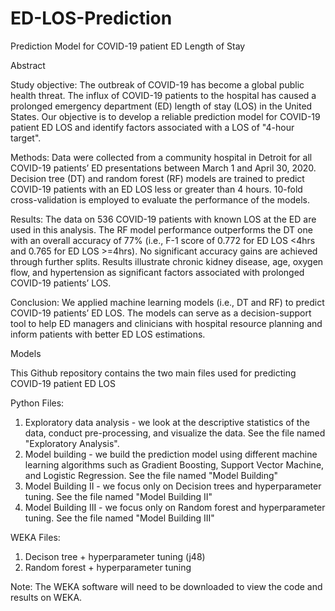 # ED-LOS-Prediction
Prediction Model for COVID-19 patient ED Length of Stay

Abstract

Study objective: The outbreak of COVID-19 has become a global public health threat. The influx of COVID-19 patients to the hospital has caused a prolonged emergency department (ED) length of stay (LOS) in the United States. Our objective is to develop a reliable prediction model for COVID-19 patient ED LOS and identify factors associated with a LOS of "4-hour target".

Methods: Data were collected from a community hospital in Detroit for all COVID-19 patients’ ED presentations between March 1 and April 30, 2020. Decision tree (DT) and random forest (RF) models are trained to predict COVID-19 patients with an ED LOS less or greater than 4 hours. 10-fold cross-validation is employed to evaluate the performance of the models. 

Results: The data on 536 COVID-19 patients with known LOS at the ED are used in this analysis. The RF model performance outperforms the DT one with an overall accuracy of 77% (i.e., F-1 score of 0.772 for ED LOS <4hrs and 0.765 for ED LOS >=4hrs). No significant accuracy gains are achieved through further splits. Results illustrate chronic kidney disease, age, oxygen flow, and hypertension as significant factors associated with prolonged COVID-19 patients’ LOS.

Conclusion: We applied machine learning models (i.e., DT and RF) to predict COVID-19 patients’ ED LOS. The models can serve as a decision-support tool to help ED managers and clinicians with hospital resource planning and inform patients with better ED LOS estimations.

Models

This Github repository contains the two main files used for predicting COVID-19 patient ED LOS

Python Files:

1. Exploratory data analysis - we look at the descriptive statistics of the data, conduct pre-processing, and visualize the data. See the file named "Exploratory Analysis".
2. Model building - we build the prediction model using different machine learning algorithms such as Gradient Boosting, Support Vector Machine, and Logistic Regression. See the file named "Model Building"
3. Model Building II - we focus only on Decision trees and hyperparameter tuning. See the file named "Model Building II"
4. Model Building III - we focus only on Random forest and hyperparameter tuning. See the file named "Model Building III"

WEKA Files:

1. Decison tree + hyperparameter tuning (j48)
2. Random forest + hyperparameter tuning

Note: The WEKA software will need to be downloaded to view the code and results on WEKA.

